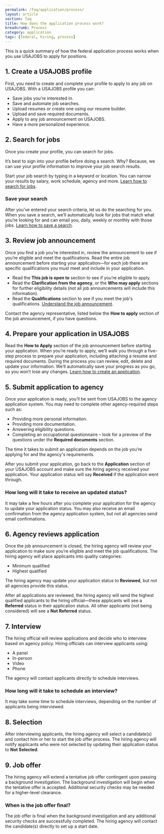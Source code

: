 ```yaml
---
permalink: /faq/application/process/
layout: article
section: faq
title: How does the application process work?
breadcrumb: Process
category: application
tags: [federal, hiring, process]
---
```


This is a quick summary of how the federal application process works when you use USAJOBS to apply for positions.

## 1. Create a USAJOBS profile

First, you need to create and complete your profile to apply to any job on USAJOBS.  With a USAJOBS profile you can:

* Save jobs you’re interested in.
* Save and automate job searches.
* Upload resumes or create one using our resume builder.
* Upload and save required documents.
* Apply to any job announcement on USAJOBS.
* Have a more personalized experience.

## 2. Search for jobs

Once you create your profile, you can search for jobs.

It’s best to sign into your profile before doing a search. Why?  Because, we can use your profile information to improve your job search results.

Start your job search by typing in a keyword or location. You can narrow your results by salary, work schedule, agency and more.   [Learn how to search for jobs](../../../how-to/search/).

### Save your search

After you’ve entered your search criteria, let us do the searching for you. When you save a search, we’ll automatically look for jobs that match what you’re looking for and can email you, daily, weekly or monthly with those jobs. [Learn how to save a search](../../../how-to/search/save/).

## 3. Review job announcement

Once you find a job you’re interested in, review the announcement to see if you’re eligible and meet the qualifications. Read the entire job announcement before starting your application—for each job there are specific qualifications you must meet and include in your application.

* Read the **This job is open to** section to see if you’re eligible to apply. 
* Read the **Clarification from the agency**, or the **Who may apply** sections for further eligibility details (not all job announcements will include this information). 
* Read the **Qualifications** section to see if you meet the job's qualifications. [Understand the job announcement](../../../how-to/job-announcement/).

Contact the agency representative, listed below the **How to apply** section of the job announcement, if you have questions.

## 4. Prepare your application in USAJOBS

Read the **How to Apply** section of the job announcement before starting your application. When you’re ready to apply, we’ll walk you through a five-step process to prepare your application, including attaching a resume and required documents. During the process you can review, edit, delete and update your information. We’ll automatically save your progress as you go, so you won’t lose any changes. [Learn how to create an application](../../../how-to/application/).

## 5. Submit application to agency

Once your application is ready, you’ll be sent from USAJOBS to the agency application system. You may need to complete other agency-required steps such as:

* Providing more personal information.
* Providing more documentation.
* Answering eligibility questions.
* Completing an occupational questionnaire – look for a preview of the questions under the **Required documents** section.

The time it takes to submit an application depends on the job you’re applying for and the agency's requirements.

After you submit your application, go back to the **Application** section of your USAJOBS account and make sure the hiring agency received your application. Your application status will say **Received** if the application went through.

### How long will it take to receive an updated status?
It may take a few hours after you complete your application for the agency to update your application status.
You may also receive an email confirmation from the agency application system, but not all agencies send email confirmations.

## 6. Agency reviews application

Once the job announcement is closed, the hiring agency will review your application to make sure you’re eligible and meet the job qualifications. The hiring agency will place applicants into quality categories:

* Minimum qualified
* Highest qualified

The hiring agency may update your application status to **Reviewed**, but not all agencies provide this status.

After all applications are reviewed, the hiring agency will send the highest qualified applicants to the hiring official—these applicants will see a **Referred** status in their application status. All other applicants (not being considered) will see a **Not Referred** status.

## 7. Interview

The hiring official will review applications and decide who to interview based on agency policy. Hiring officials can interview applicants using:

* A panel
* In-person
* Video
* Phone

The agency will contact applicants directly to schedule interviews.

### How long will it take to schedule an interview?
It may take some time to schedule interviews, depending on the number of applicants being interviewed.

## 8. Selection

After interviewing applicants, the hiring agency will select a candidate(s) and contact him or her to start the job offer process. The hiring agency will notify applicants who were not selected by updating their application status to **Not Selected**.

## 9. Job offer

The hiring agency will extend a tentative job offer contingent upon passing a background investigation. The background investigation will begin when the tentative offer is accepted. Additional security checks may be needed for a higher-level clearance.

### When is the job offer final?
The job offer is final when the background investigation and any additional security checks are successfully completed. The hiring agency will contact the candidate(s) directly to set up a start date.
